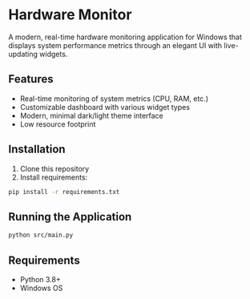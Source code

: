 # Hardware Monitor

A modern, real-time hardware monitoring application for Windows that displays system performance metrics through an elegant UI with live-updating widgets.

## Features
- Real-time monitoring of system metrics (CPU, RAM, etc.)
- Customizable dashboard with various widget types
- Modern, minimal dark/light theme interface
- Low resource footprint

## Installation
1. Clone this repository
2. Install requirements:
```bash
pip install -r requirements.txt
```

## Running the Application
```bash
python src/main.py
```

## Requirements
- Python 3.8+
- Windows OS
